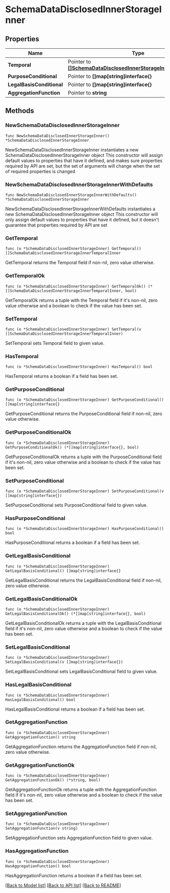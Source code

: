 # SchemaDataDisclosedInnerStorageInner

## Properties

Name | Type | Description | Notes
------------ | ------------- | ------------- | -------------
**Temporal** | Pointer to [**[]SchemaDataDisclosedInnerStorageInnerTemporalInner**](SchemaDataDisclosedInnerStorageInnerTemporalInner.md) |  | [optional] 
**PurposeConditional** | Pointer to **[]map[string]interface{}** |  | [optional] 
**LegalBasisConditional** | Pointer to **[]map[string]interface{}** |  | [optional] 
**AggregationFunction** | Pointer to **string** |  | [optional] 

## Methods

### NewSchemaDataDisclosedInnerStorageInner

`func NewSchemaDataDisclosedInnerStorageInner() *SchemaDataDisclosedInnerStorageInner`

NewSchemaDataDisclosedInnerStorageInner instantiates a new SchemaDataDisclosedInnerStorageInner object
This constructor will assign default values to properties that have it defined,
and makes sure properties required by API are set, but the set of arguments
will change when the set of required properties is changed

### NewSchemaDataDisclosedInnerStorageInnerWithDefaults

`func NewSchemaDataDisclosedInnerStorageInnerWithDefaults() *SchemaDataDisclosedInnerStorageInner`

NewSchemaDataDisclosedInnerStorageInnerWithDefaults instantiates a new SchemaDataDisclosedInnerStorageInner object
This constructor will only assign default values to properties that have it defined,
but it doesn't guarantee that properties required by API are set

### GetTemporal

`func (o *SchemaDataDisclosedInnerStorageInner) GetTemporal() []SchemaDataDisclosedInnerStorageInnerTemporalInner`

GetTemporal returns the Temporal field if non-nil, zero value otherwise.

### GetTemporalOk

`func (o *SchemaDataDisclosedInnerStorageInner) GetTemporalOk() (*[]SchemaDataDisclosedInnerStorageInnerTemporalInner, bool)`

GetTemporalOk returns a tuple with the Temporal field if it's non-nil, zero value otherwise
and a boolean to check if the value has been set.

### SetTemporal

`func (o *SchemaDataDisclosedInnerStorageInner) SetTemporal(v []SchemaDataDisclosedInnerStorageInnerTemporalInner)`

SetTemporal sets Temporal field to given value.

### HasTemporal

`func (o *SchemaDataDisclosedInnerStorageInner) HasTemporal() bool`

HasTemporal returns a boolean if a field has been set.

### GetPurposeConditional

`func (o *SchemaDataDisclosedInnerStorageInner) GetPurposeConditional() []map[string]interface{}`

GetPurposeConditional returns the PurposeConditional field if non-nil, zero value otherwise.

### GetPurposeConditionalOk

`func (o *SchemaDataDisclosedInnerStorageInner) GetPurposeConditionalOk() (*[]map[string]interface{}, bool)`

GetPurposeConditionalOk returns a tuple with the PurposeConditional field if it's non-nil, zero value otherwise
and a boolean to check if the value has been set.

### SetPurposeConditional

`func (o *SchemaDataDisclosedInnerStorageInner) SetPurposeConditional(v []map[string]interface{})`

SetPurposeConditional sets PurposeConditional field to given value.

### HasPurposeConditional

`func (o *SchemaDataDisclosedInnerStorageInner) HasPurposeConditional() bool`

HasPurposeConditional returns a boolean if a field has been set.

### GetLegalBasisConditional

`func (o *SchemaDataDisclosedInnerStorageInner) GetLegalBasisConditional() []map[string]interface{}`

GetLegalBasisConditional returns the LegalBasisConditional field if non-nil, zero value otherwise.

### GetLegalBasisConditionalOk

`func (o *SchemaDataDisclosedInnerStorageInner) GetLegalBasisConditionalOk() (*[]map[string]interface{}, bool)`

GetLegalBasisConditionalOk returns a tuple with the LegalBasisConditional field if it's non-nil, zero value otherwise
and a boolean to check if the value has been set.

### SetLegalBasisConditional

`func (o *SchemaDataDisclosedInnerStorageInner) SetLegalBasisConditional(v []map[string]interface{})`

SetLegalBasisConditional sets LegalBasisConditional field to given value.

### HasLegalBasisConditional

`func (o *SchemaDataDisclosedInnerStorageInner) HasLegalBasisConditional() bool`

HasLegalBasisConditional returns a boolean if a field has been set.

### GetAggregationFunction

`func (o *SchemaDataDisclosedInnerStorageInner) GetAggregationFunction() string`

GetAggregationFunction returns the AggregationFunction field if non-nil, zero value otherwise.

### GetAggregationFunctionOk

`func (o *SchemaDataDisclosedInnerStorageInner) GetAggregationFunctionOk() (*string, bool)`

GetAggregationFunctionOk returns a tuple with the AggregationFunction field if it's non-nil, zero value otherwise
and a boolean to check if the value has been set.

### SetAggregationFunction

`func (o *SchemaDataDisclosedInnerStorageInner) SetAggregationFunction(v string)`

SetAggregationFunction sets AggregationFunction field to given value.

### HasAggregationFunction

`func (o *SchemaDataDisclosedInnerStorageInner) HasAggregationFunction() bool`

HasAggregationFunction returns a boolean if a field has been set.


[[Back to Model list]](../README.md#documentation-for-models) [[Back to API list]](../README.md#documentation-for-api-endpoints) [[Back to README]](../README.md)


